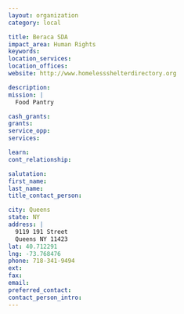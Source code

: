```yaml
---
layout: organization
category: local

title: Beraca SDA
impact_area: Human Rights
keywords: 
location_services: 
location_offices: 
website: http://www.homelessshelterdirectory.org

description: 
mission: |
  Food Pantry

cash_grants: 
grants: 
service_opp: 
services: 

learn: 
cont_relationship: 

salutation: 
first_name: 
last_name: 
title_contact_person: 

city: Queens
state: NY
address: |
  9119 191 Street    
  Queens NY 11423
lat: 40.712291
lng: -73.768476
phone: 718-341-9494
ext: 
fax: 
email: 
preferred_contact: 
contact_person_intro: 
---
```


